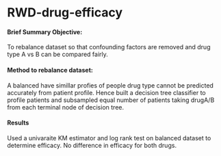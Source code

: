 # RWD-drug-efficacy

#### Brief Summary Objective:
To rebalance dataset so that confounding factors are removed and drug type A vs B can be compared fairly. 

#### Method to rebalance dataset: 
A balanced have simillar profies of people drug type cannot be predicted accurately from patient profile. Hence built a decision tree classifier to profile patients and subsampled equal number of patients taking drugA/B from each terminal node of decision tree. 

#### Results
Used a univaraite KM estimator and log rank test on balanced dataset to determine efficacy. No difference in efficacy for both drugs.

